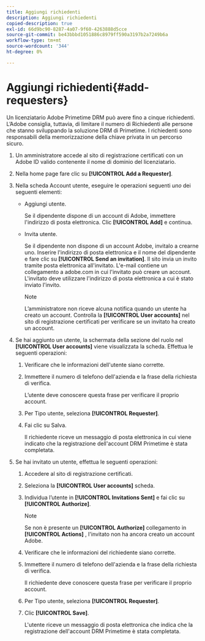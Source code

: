 ```yaml
---
title: Aggiungi richiedenti
description: Aggiungi richiedenti
copied-description: true
exl-id: 66d9bc90-8287-4a07-9f60-4263888d5cce
source-git-commit: be43bbbd1051886c8979ff590a3197b2a7249b6a
workflow-type: tm+mt
source-wordcount: '344'
ht-degree: 0%

---
```


# Aggiungi richiedenti{#add-requesters}

Un licenziatario Adobe Primetime DRM può avere fino a cinque richiedenti. L’Adobe consiglia, tuttavia, di limitare il numero di Richiedenti alle persone che stanno sviluppando la soluzione DRM di Primetime. I richiedenti sono responsabili della memorizzazione della chiave privata in un percorso sicuro.

1. Un amministratore accede al sito di registrazione certificati con un Adobe ID valido contenente il nome di dominio del licenziatario.
1. Nella home page fare clic su **[!UICONTROL Add a Requester]**.
1. Nella scheda Account utente, eseguire le operazioni seguenti *uno* dei seguenti elementi:

   * Aggiungi utente.

      Se il dipendente dispone di un account di Adobe, immettere l&#39;indirizzo di posta elettronica. Clic **[!UICONTROL Add]** e continua.
   * Invita utente.

      Se il dipendente non dispone di un account Adobe, invitalo a crearne uno. Inserire l&#39;indirizzo di posta elettronica e il nome del dipendente e fare clic su **[!UICONTROL Send an invitation]**. Il sito invia un invito tramite posta elettronica all&#39;invitato. L&#39;e-mail contiene un collegamento a adobe.com in cui l&#39;invitato può creare un account. L&#39;invitato deve utilizzare l&#39;indirizzo di posta elettronica a cui è stato inviato l&#39;invito.

      >[!NOTE]
      >
      >L’amministratore non riceve alcuna notifica quando un utente ha creato un account. Controlla la **[!UICONTROL User accounts]** nel sito di registrazione certificati per verificare se un invitato ha creato un account.

1. Se hai aggiunto un utente, la schermata della sezione del ruolo nel **[!UICONTROL User accounts]** viene visualizzata la scheda. Effettua le seguenti operazioni:

   1. Verificare che le informazioni dell&#39;utente siano corrette.
   1. Immettere il numero di telefono dell&#39;azienda e la frase della richiesta di verifica.

      L’utente deve conoscere questa frase per verificare il proprio account.
   1. Per Tipo utente, seleziona **[!UICONTROL Requester]**.
   1. Fai clic su Salva.

      Il richiedente riceve un messaggio di posta elettronica in cui viene indicato che la registrazione dell&#39;account DRM Primetime è stata completata.

1. Se hai invitato un utente, effettua le seguenti operazioni:

   1. Accedere al sito di registrazione certificati.
   1. Seleziona la **[!UICONTROL User accounts]** scheda.
   1. Individua l’utente in **[!UICONTROL Invitations Sent]** e fai clic su **[!UICONTROL Authorize]**.

      >[!NOTE]
      >
      >Se non è presente un **[!UICONTROL Authorize]** collegamento in **[!UICONTROL Actions]** , l&#39;invitato non ha ancora creato un account Adobe.

   1. Verificare che le informazioni del richiedente siano corrette.
   1. Immettere il numero di telefono dell&#39;azienda e la frase della richiesta di verifica.

      Il richiedente deve conoscere questa frase per verificare il proprio account.
   1. Per Tipo utente, seleziona **[!UICONTROL Requester]**.
   1. Clic **[!UICONTROL Save]**.

      L&#39;utente riceve un messaggio di posta elettronica che indica che la registrazione dell&#39;account DRM Primetime è stata completata.
